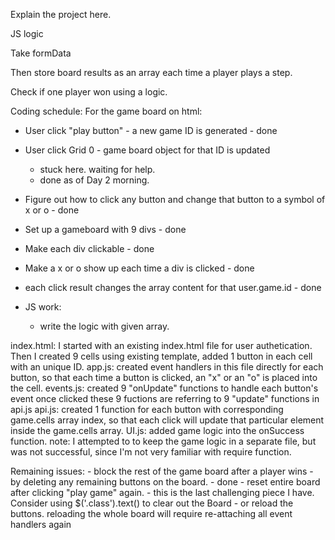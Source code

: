 Explain the project here.


JS logic

Take formData

Then store board results as an array each time a player plays a step.

Check if one player won using a logic.

Coding schedule:
For the game board on html:

- User click "play button" - a new game ID is generated - done
- User click Grid 0 - game board object for that ID is updated
    - stuck here. waiting for help.
    - done as of Day 2 morning.
- Figure out how to click any button and change that button to a symbol of x or o - done

- Set up a gameboard with 9 divs - done
- Make each div clickable - done
- Make a x or o show up each time a div is clicked - done

- each click result changes the array content for that user.game.id - done

- JS work:
  - write the logic with given array.

index.html: I started with an existing index.html file for user authetication.
            Then I created 9 cells using existing template, added 1 button in each cell
            with an unique ID.
app.js: created event handlers in this file directly for each button, so that
        each time a button is clicked, an "x" or an "o" is placed into the cell.
events.js: created 9 "onUpdate" functions to handle each button's event once clicked
        these 9 fuctions are referring to 9 "update" functions in api.js
api.js: created 1 function for each button with corresponding game.cells array index,
        so that each click will update that particular element inside the game.cells array.
UI.js: added game logic into the onSuccess function.
        note: I attempted to to keep the game logic in a separate file, but was not successful,
        since I'm not very familiar with require function.

Remaining issues:
    - block the rest of the game board after a player wins
      - by deleting any remaining buttons on the board.
      - done
    - reset entire board after clicking "play game" again.
      - this is the last challenging piece I have. Consider using $('.class').text() to clear out the Board
      - or reload the buttons. reloading the whole board will require re-attaching all event handlers again
